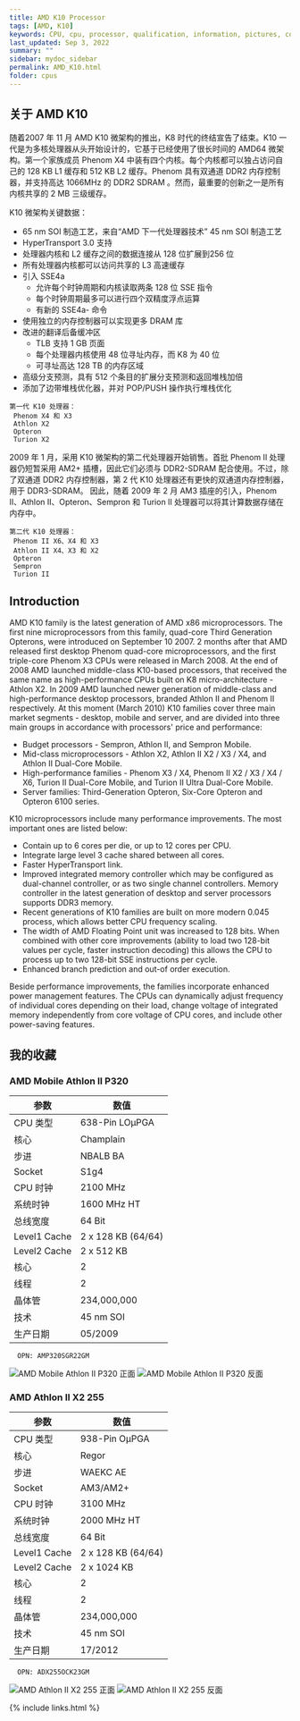 ```yaml
---
title: AMD K10 Processor
tags: [AMD, K10]
keywords: CPU, cpu, processor, qualification, information, pictures, core, frequency, chip packaging, packaging, cpu info, x86, collection, amd, cyrix, harris, ibm, idt, iit, intel, motorola, nec, sgs, sgs-thomson, siemens, ST, signetics, mhs, ti, texas instruments, ulsi, umc, weitek, zilog, 808x, 8085, 8088, 8086, 80188, 80186, 80286, 286, 80386, 386, i386, Am386, 386sx, 386dx, 486, i486, 586, 486sx, 486dx, overdrive, 487, pentium, 586, 5x86, 386dlc, 386slc, 486dx2, mmx, ppro, pentium-pro, pro, athlon, duron, z80, dirk oppelt, dirk, oppelt, engineering, sample, samples
last_updated: Sep 3, 2022
summary: ""
sidebar: mydoc_sidebar
permalink: AMD_K10.html
folder: cpus
---
```


## 关于 AMD K10

随着2007 年 11 月 AMD K10 微架构的推出，K8 时代的终结宣告了结束。K10 一代是为多核处理器从头开始设计的，它基于已经使用了很长时间的 AMD64 微架构。第一个家族成员 Phenom X4 中装有四个内核。每个内核都可以独占访问自己的 128 KB L1 缓存和 512 KB L2 缓存。Phenom 具有双通道 DDR2 内存控制器，并支持高达 1066MHz 的 DDR2 SDRAM 。然而，最重要的创新之一是所有内核共享的 2 MB 三级缓存。
	
K10 微架构关键数据：
 - 65 nm SOI 制造工艺，来自“AMD 下一代处理器技术” 45 nm SOI 制造工艺
 - HyperTransport 3.0 支持
 - 处理器内核和 L2 缓存之间的数据连接从 128 位扩展到256 位
 - 所有处理器内核都可以访问共享的 L3 高速缓存
 - 引入 SSE4a
     - 允许每个时钟周期和内核读取两条 128 位 SSE 指令
     - 每个时钟周期最多可以进行四个双精度浮点运算
     - 有新的 SSE4a- 命令
 - 使用独立的内存控制器可以实现更多 DRAM 库
 - 改进的翻译后备缓冲区
     - TLB 支持 1 GB 页面
     - 每个处理器内核使用 48 位寻址内存，而 K8 为 40 位
     - 可寻址高达 128 TB 的内存区域
 - 高级分支预测，具有 512 个条目的扩展分支预测和返回堆栈加倍
 - 添加了边带堆栈优化器，并对 POP/PUSH 操作执行堆栈优化

 ```
第一代 K10 处理器：
  Phenom X4 和 X3
  Athlon X2
  Opteron
  Turion X2
 ```

 2009 年 1 月，采用 K10 微架构的第二代处理器开始销售。首批 Phenom II 处理器仍短暂采用 AM2+ 插槽，因此它们必须与 DDR2-SDRAM 配合使用。不过，除了双通道 DDR2 内存控制器，第 2 代 K10 处理器还有更快的双通道内存控制器，用于 DDR3-SDRAM。 因此，随着 2009 年 2 月 AM3 插座的引入，Phenom II、Athlon II、Opteron、Sempron 和 Turion II 处理器可以将其计算数据存储在内存中。

 ```
第二代 K10 处理器：
  Phenom II X6、X4 和 X3
  Athlon II X4、X3 和 X2
  Opteron
  Sempron
  Turion II
 ```

## Introduction

AMD K10 family is the latest generation of AMD x86 microprocessors. The first nine microprocessors from this family, quad-core Third Generation Opterons, were introduced on September 10 2007. 2 months after that AMD released first desktop Phenom quad-core microprocessors, and the first triple-core Phenom X3 CPUs were released in March 2008. At the end of 2008 AMD launched middle-class K10-based processors, that received the same name as high-performance CPUs built on K8 micro-architecture - Athlon X2. In 2009 AMD launched newer generation of middle-class and high-performance desktop processors, branded Athlon II and Phenom II respectively. At this moment (March 2010) K10 families cover three main market segments - desktop, mobile and server, and are divided into three main groups in accordance with processors' price and performance:
 * Budget processors - Sempron, Athlon II, and Sempron Mobile.
 * Mid-class microprocessors - Athlon X2, Athlon II X2 / X3 / X4, and Athlon II Dual-Core Mobile.
 * High-performance families - Phenom X3 / X4, Phenom II X2 / X3 / X4 / X6, Turion II Dual-Core Mobile, and Turion II Ultra Dual-Core Mobile.
 * Server families: Third-Generation Opteron, Six-Core Opteron and Opteron 6100 series.

K10 microprocessors include many performance improvements. The most important ones are listed below:
 * Contain up to 6 cores per die, or up to 12 cores per CPU.
 * Integrate large level 3 cache shared between all cores.
 * Faster HyperTransport link.
 * Improved integrated memory controller which may be configured as dual-channel controller, or as two single channel controllers. Memory controller in the latest generation of desktop and server processors supports DDR3 memory.
 * Recent generations of K10 families are built on more modern 0.045 process, which allows better CPU frequency scaling.
 * The width of AMD Floating Point unit was increased to 128 bits. When combined with other core improvements (ability to load two 128-bit values per cycle, faster instruction decoding) this allows the CPU to process up to two 128-bit SSE instructions per cycle.
 * Enhanced branch prediction and out-of order execution.

Beside performance improvements, the families incorporate enhanced power management features. The CPUs can dynamically adjust frequency of individual cores depending on their load, change voltage of integrated memory independently from core voltage of CPU cores, and include other power-saving features.


## 我的收藏

### AMD Mobile Athlon II P320

| 参数 | 数值 |
| ------ | ------ |
| CPU 类型 | 638-Pin LOµPGA |
| 核心 | Champlain |
| 步进 | NBALB BA |
| Socket | S1g4 |
| CPU 时钟 | 2100 MHz |
| 系统时钟 | 1600 MHz HT |
| 总线宽度 | 64 Bit |
| Level1 Cache | 2 x 128 KB (64/64) |
| Level2 Cache | 2 x 512 KB |
| 核心 | 2 |
| 线程 | 2 |
| 晶体管 | 234,000,000 |
| 技术 | 45 nm SOI |
| 生产日期 | 05/2009 |

```
  OPN: AMP320SGR22GM
```

![AMD Mobile Athlon II P320 正面](/images/cpus/AMD/AMD_Mobile_Athlon_II_P320_1.jpg)
![AMD Mobile Athlon II P320 反面](/images/cpus/AMD/AMD_Mobile_Athlon_II_P320_2.jpg)

### AMD Athlon II X2 255

| 参数 | 数值 |
| ------ | ------ |
| CPU 类型 | 938-Pin OµPGA |
| 核心 | Regor |
| 步进 | WAEKC AE |
| Socket | AM3/AM2+ |
| CPU 时钟 | 3100 MHz |
| 系统时钟 | 2000 MHz HT |
| 总线宽度 | 64 Bit |
| Level1 Cache | 2 x 128 KB (64/64) |
| Level2 Cache | 2 x 1024 KB |
| 核心 | 2 |
| 线程 | 2 |
| 晶体管 | 234,000,000 |
| 技术 | 45 nm SOI |
| 生产日期 | 17/2012 |

```
  OPN: ADX255OCK23GM
```

![AMD Athlon II X2 255 正面](/images/cpus/AMD/AMD_Athlon_II_X2_255_1.jpg)
![AMD Athlon II X2 255 反面](/images/cpus/AMD/AMD_Athlon_II_X2_255_2.jpg)

{% include links.html %}
